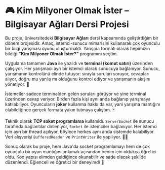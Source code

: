 # 🎮 Kim Milyoner Olmak İster – Bilgisayar Ağları Dersi Projesi

Bu proje, üniversitedeki **Bilgisayar Ağları** dersi kapsamında geliştirdiğim bir dönem projesidir. Amaç, istemci-sunucu mimarisini kullanarak çok oyunculu bir bilgi yarışması oyunu oluşturmaktı. Yarışma formatı olarak hepimizin bildiği **"Kim Milyoner Olmak İster?"** programını seçtim.

Uygulama tamamen **Java** ile yazıldı ve **terminal (komut satırı)** üzerinden çalışıyor. Her yarışmacı ayrı bir istemci olarak sunucuya bağlanıyor. Sunucu, yarışmanın kontrolünü elinde tutuyor: sırayla soruları soruyor, cevapları alıyor, doğru mu yanlış mı olduğunu kontrol ediyor ve yarışmanın akışını yönetiyor. 🧠

İstemciler sadece terminalden gelen soruları görüyor ve yine terminal üzerinden cevap veriyor. Birden fazla kişi aynı anda bağlanıp yarışmaya katılabiliyor. Oyuncuların **joker** kullanma hakkı da var, yani yarışma mantığını olabildiğince gerçek formata yakın tutmaya çalıştım. 🃏

Teknik olarak **TCP soket programlama** kullanıldı. `ServerSocket` ile sunucu tarafında bağlantılar dinleniyor, `Socket` ile istemciler bağlanıyor. Her istemci için ayrı bir thread açılıyor, böylece herkes aynı anda sistemde kalabiliyor. Veri alışverişi `BufferedReader` ve `PrintWriter` ile yapılıyor. 🔌🧵

Sonuç olarak bu proje, hem Java'da socket programlamayı hem de çok oyunculu bir oyun mantığını anlamak açısından benim için oldukça öğretici oldu. Kod yapısı elimden geldiğince okunabilir ve sade olacak şekilde düzenlendi. Eğlenceli ve öğretici bir deneyimdi 🙂  
